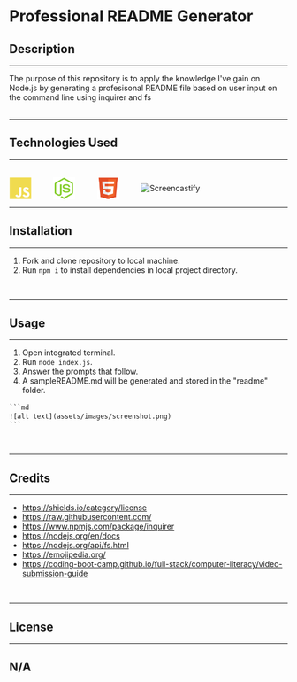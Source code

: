 # Professional README Generator


## Description 
---
The purpose of this repository is to apply the knowledge I've gain on Node.js by generating a profesisonal README file based on user input on the command line using inquirer and fs
</br>
</br>

---
## Technologies Used
---
</br>

  <img align="center" alt="JS" height="40" width="40" src="https://raw.githubusercontent.com/devicons/devicon/master/icons/javascript/javascript-plain.svg">
 &nbsp;&nbsp;&nbsp;&nbsp;&nbsp;&nbsp;&nbsp;&nbsp;
    <img align="center" alt="NodeJS" height="40" width="40" src="https://raw.githubusercontent.com/devicons/devicon/master/icons/nodejs/nodejs-original.svg">
 &nbsp;&nbsp;&nbsp;&nbsp;&nbsp;&nbsp;&nbsp;&nbsp;
<img align="center" alt="HTML" height="40" width="40" src="https://raw.githubusercontent.com/devicons/devicon/master/icons/html5/html5-original.svg">
 &nbsp;&nbsp;&nbsp;&nbsp;&nbsp;&nbsp;&nbsp;&nbsp;
<img align="center" alt="Screencastify" height="40" width="40" src="https://lh3.googleusercontent.com/EUMH8i8pznK0Qcp5-5-BtOw6cnImU8QlvxWEykRMj5KJiSDwQAw9_SEk2EWyROv2U_efI4WxBd6cxcKIAR0Q6efPZPLV1wtIdgbBO2fAiLPt6Q=s400">

</br>

---

## Installation
---

  1. Fork and clone repository to local machine. 
  2. Run ```npm i``` to install dependencies in local project directory. 
</br>

---
## Usage
---
1. Open integrated terminal.
  2. Run ```node index.js```.
  3. Answer the prompts that follow.
  4. A sampleREADME.md will be generated and stored in the "readme" folder.

    ```md
    ![alt text](assets/images/screenshot.png)
    ```
</br>

---
## Credits
---

- https://shields.io/category/license
- https://raw.githubusercontent.com/
- https://www.npmjs.com/package/inquirer
- https://nodejs.org/en/docs
- https://nodejs.org/api/fs.html
- https://emojipedia.org/
- https://coding-boot-camp.github.io/full-stack/computer-literacy/video-submission-guide

</br>

---

## License
---
N/A
---


